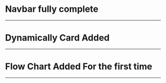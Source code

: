 # Navbar fully complete
___________________________________________
# Dynamically Card Added
___________________________________________
# Flow Chart Added For the first time
___________________________________________ 

